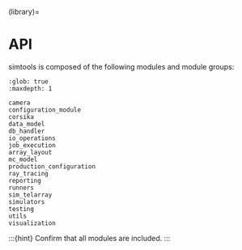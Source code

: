 (library)=

# API

simtools is composed of the following modules and module groups:

```{toctree}
:glob: true
:maxdepth: 1

camera
configuration_module
corsika
data_model
db_handler
io_operations
job_execution
array_layout
mc_model
production_configuration
ray_tracing
reporting
runners
sim_telarray
simulators
testing
utils
visualization
```

:::{hint}
Confirm that all modules are included.
:::
